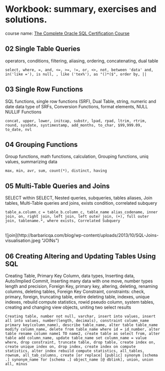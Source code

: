 
# Workbook: summary, exercises and solutions.
course name: [The Complete Oracle SQL Certification Course](https://www.udemy.com/the-complete-oracle-sql-certification-course/ "course name")


## 02 Single Table Queries

operators, conditions, filtering, aliasing, ordering, concatenating, dual table 

`select, where, =, and, <=, >=, !=, or, <>, not, between 'data' and, in('like ='), is null, , like ('tex%'), as "()*($", order by, || `

## 03 Single Row Functions

<p>SQL functions, single row functions (SRF), Dual Table, string, numeric and date data type of SRFs, Conversion Functions, format elements, NULL NULLIF Functions</p>

`concat, upper, lower, initcap, substr, lpad, rpad, ltrim, rtrim, round, sysdate, systimestamp, add_months, to_char, $99,999.09, to_date, nvl`

## 04 Grouping Functions

<p>Group functions, math functions, calculation, Grouping functions, uniq values, summarizing data</p>

 `max, min, avr, sum, count(*), distinct, having`

## 05 Multi-Table Queries and Joins

SELECT within SELECT, Nested queries, subqueries, tables aliases, Join tables, Multi-Table queries and joins, exists condition, correlated subquery

`table_a.column_c = table_b.column_c, table_name alias_codename, inner join, on, right join, left join, left outer join, (+), full outer join, tablename.*, where exists, Correlated Subquery`

<br>
![join](http://barbaricqa.com/blog/wp-content/uploads/2013/10/SQL-Joins-visualisation.jpeg "JOINs")
<br>

## 06 Creating Altering and Updating Tables Using SQL

Creating Table, Primary Key Column, data types, Inserting data, Auto/Implied Commit, Inserting many data with one move, number types length and precision, Foreign Key, primary key, altering, deleting, renaming columns, deleting tables, Foreign Key Constraint, constraints: check, primary, foreign, truncating table, entire deleting table, indexes, unique indexes, rebuild compute statistics, rowid pseudo column, system tables, creating and changing view objects, uniting two select results

`Creating table, number not null, varchar, insert into values, insert all into values, number(length, decimals), constraint column_name primary key(column_name), describe table_name, alter table table_name modify column_name, delete from table_name where id = id_number, alter table rename column name1 TO name2, create table as select from, alter table add column_name, update table_name set column_name = value where, drop constraint, truncate table, drop table, create index on, create unique index on, drop index, create index on compute statistics, alter index rebuild compute statistics, all_tables, rownum, all_tab_columns, create [or replace] [public] synonym [schema .] synonym_name for [schema .] object_name [@ dblink], union, union all, minus`
